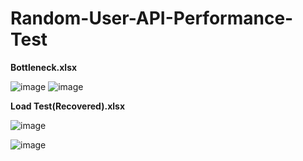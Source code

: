 # Random-User-API-Performance-Test

**Bottleneck.xlsx**

![image](https://user-images.githubusercontent.com/73609232/222891192-8a29c537-46a8-4a1e-b96a-adae0b273d2c.png)
![image](https://user-images.githubusercontent.com/73609232/222893820-cc4ce070-5119-44d7-ab27-6c6558db2ff5.png)


**Load Test(Recovered).xlsx**

![image](https://user-images.githubusercontent.com/73609232/222891217-20e1fd08-f1a4-4c49-90a1-66c5c1f44c6a.png)

![image](https://user-images.githubusercontent.com/73609232/222893689-59902041-d9d4-47e9-9c92-276a160267cb.png)

